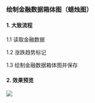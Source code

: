 ### 绘制金融数据箱体图（蜡烛图）

#### 1. 大致流程

1.1 读取金融数据

1.2 涨跌趋势标记

1.3 绘制金融数据箱体图并保存

#### 2. 效果预览

![](https://github.com/jm199504/Financial-Time-Series/blob/master/Financial-Candle-Picture/train_pic/002253_0_01.png?raw=true)

